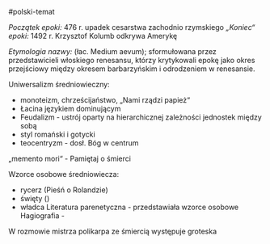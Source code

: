 #polski-temat 

_Początek epoki:_ 476 r. upadek cesarstwa zachodnio rzymskiego
_„Koniec“ epoki:_ 1492 r. Krzysztof Kolumb odkrywa Amerykę

_Etymologia nazwy:_ (łac. Medium aevum); sformułowana przez przedstawicieli włoskiego renesansu, którzy krytykowali epokę jako okres przejściowy między okresem barbarzyńskim i odrodzeniem w renesansie.

Uniwersalizm średniowieczny:
- monoteizm, chrześcijaństwo, „Nami rządzi papież“
- Łacina językiem dominującym
- Feudalizm - ustrój oparty na hierarchicznej zależności jednostek między sobą
- styl romański i gotycki
- teocentryzm - dosł. Bóg w centrum

„memento mori“ - Pamiętaj o śmierci

Wzorce osobowe średniowiecza:
- rycerz (Pieśń o Rolandzie)
- święty ()
- władca
Literatura parenetyczna - przedstawiała wzorce osobowe
Hagiografia - 

W rozmowie mistrza polikarpa ze śmiercią występuje groteska
